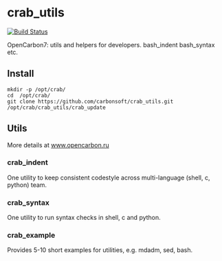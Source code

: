 # crab_utils

[![Build Status](https://travis-ci.org/carbonsoft/crab_utils.svg?branch=master)](https://travis-ci.org/carbonsoft/crab_utils)

OpenCarbon7: utils and helpers for developers. bash_indent bash_syntax etc.

## Install

``` shell
mkdir -p /opt/crab/
cd  /opt/crab/
git clone https://github.com/carbonsoft/crab_utils.git
/opt/crab/crab_utils/crab_update
```

## Utils

More details at www.opencarbon.ru

### crab_indent

One utility to keep consistent codestyle across multi-language (shell, c, python) team.

### crab_syntax

One utility to run syntax checks in shell, c and python.

### crab_example

Provides 5-10 short examples for utilities, e.g. mdadm, sed, bash.

